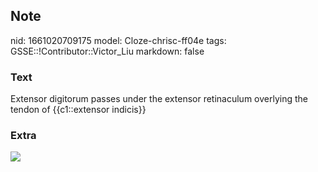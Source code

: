 ## Note
nid: 1661020709175
model: Cloze-chrisc-ff04e
tags: GSSE::!Contributor::Victor_Liu
markdown: false

### Text
Extensor digitorum passes under the extensor retinaculum overlying the tendon of {{c1::extensor indicis}}

### Extra
<img src="paste-fe48d030f4d4b94bf2efdc943a8f00a42aa8c4ab.jpg">
